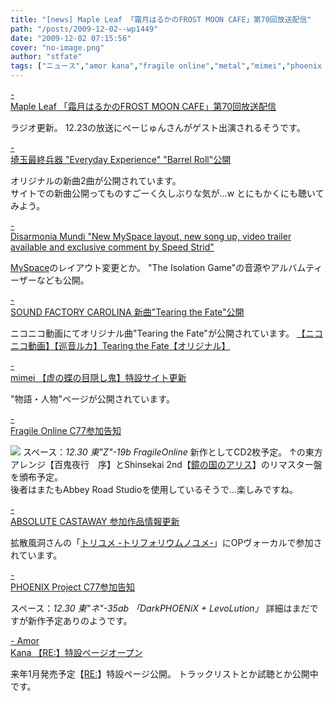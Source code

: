 ```yaml
---
title: "[news] Maple Leaf 「霜月はるかのFROST MOON CAFE」第70回放送配信"
path: "/posts/2009-12-02--wp1449"
date: "2009-12-02 07:15:56"
cover: "no-image.png"
author: "stfate"
tags: ["ニュース","amor kana","fragile online","metal","mimei","phoenix project","sound factory carolina","中恵光城","埼玉最終兵器","霜月はるか"]
---
```


<style type="text/css">
<!--
p {white-space: pre-wrap};
-->
</style>

<a class="topics" href="http://www.timerocket.co.jp/fmc/" target="_blank">- Maple Leaf 「霜月はるかのFROST MOON CAFE」第70回放送配信</a>
<div class="news">ラジオ更新。
12.23の放送にぺーじゅんさんがゲスト出演されるそうです。</div>

<a class="topics" href="http://www.ssh.ne.jp/" target="_blank">- 埼玉最終兵器 "Everyday Experience" "Barrel Roll"公開</a>
<div class="news">オリジナルの新曲2曲が公開されています。
<div id="talk">サイトでの新曲公開ってものすごーく久しぶりな気が…w
とにもかくにも聴いてみよう。</div></div>

<a class="topics" href="http://www.disarmoniamundi.com/" target="_blank">- Disarmonia Mundi "New MySpace layout, new song up, video trailer available and exclusive comment by Speed Strid"</a>
<div class="news"><a href="http://myspace.com/disarmoniamundi">MySpace</a>のレイアウト変更とか。
"The Isolation Game"の音源やアルバムティーザーなども公開。</div>

<a class="topics" href="http://carolina.web.infoseek.co.jp/" target="_blank">- SOUND FACTORY CAROLINA 新曲"Tearing the Fate"公開</a>
<div class="news">ニコニコ動画にてオリジナル曲"Tearing the Fate"が公開されています。
<script type="text/javascript" src="http://ext.nicovideo.jp/thumb_watch/sm8975320"></script><noscript><a href="http://www.nicovideo.jp/watch/sm8975320">【ニコニコ動画】【巡音ルカ】Tearing the Fate【オリジナル】</a></noscript></div>

<a class="topics" href="http://totsu-kuni.net/" target="_blank">- mimei 【虚の蝶の目隠し鬼】特設サイト更新</a>
<div class="news">"物語・人物"ページが公開されています。</div>

<a class="topics" href="http://www.shinsekai.co.uk/fragile/" target="_blank">- Fragile Online C77参加告知</a>
<div class="news"><a href="http://www.shinsekai.co.uk/fragile/Jo.html"><img src="http://www.shinsekai.co.uk/fragile/images/Jo_Banner400.jpg"></a>
<a href="http://www.shinsekai.co.uk/fragile/2nd_remaster.html"></a>
スペース：<em>12.30 東"Z"-19b FragileOnline</em>
新作としてCD2枚予定。
↑の東方アレンジ【百鬼夜行　序】とShinsekai 2nd【<a href="http://www.shinsekai.co.uk/fragile/2nd_remaster.html">鏡の国のアリス</a>】のリマスター盤を頒布予定。
<div id="talk">後者はまたもAbbey Road Studioを使用しているそうで…楽しみですね。</div></div>

<a class="topics" href="http://shule-aroon.sakura.ne.jp/" target="_blank">- ABSOLUTE CASTAWAY 参加作品情報更新</a>
<div class="news">拡散風洞さんの「<a href="http://www.toriyume.com/">トリユメ -トリフォリウムノユメ-</a>」にOPヴォーカルで参加されています。</div>

<a class="topics" href="http://www.p-pr.info/" target="_blank">- PHOENIX Project C77参加告知</a>
<div class="news">スペース：<em>12.30 東"ネ"-35ab 「DarkPHOENiX + LevoLution」</em>
詳細はまだですが新作予定ありのようです。</div>

<a class="topics" href="http://amorkana.jp/" target="_blank">- Amor Kana 【RE:】特設ページオープン</a>
<div class="news">来年1月発売予定【<a href="http://re.amorkana.jp/">RE:</a>】特設ページ公開。
トラックリストとか試聴とか公開中です。</div>